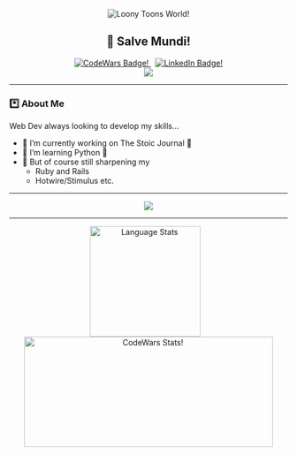 <div align="center">
  
  <img src="https://i.giphy.com/media/v1.Y2lkPTc5MGI3NjExa3kwZTMyNmVoNnJhY2Rycjdvbnk1N3AyZXY0dXNwN2x3d3VlN2FoaSZlcD12MV9pbnRlcm5hbF9naWZfYnlfaWQmY3Q9Zw/RbDKaczqWovIugyJmW/giphy.gif" alt="Loony Toons World!" />

<h2>👋 Salve Mundi!</h2>

  <div>
    <a href="https://www.codewars.com/users/PaulD-LeWagon">
      <img src="https://img.shields.io/badge/CodeWars-red?logo=codewars&logoColor=white&style=for-the-badge" alt="CodeWars Badge!" />
    </a>
    &nbsp;
    <a href="https://www.linkedin.com/in/devanney-paul/">
      <img src="https://img.shields.io/badge/LinkedIn-blue?logo=linkedin&logoColor=white&style=for-the-badge" alt="LinkedIn Badge!" />
    </a>
  </div>

  <img src="https://i.giphy.com/media/v1.Y2lkPTc5MGI3NjExZmJhYTFxbHZlejdkNWt4bWpxOXBjanphc2htMzl5OXZ1YmJkbTA3bSZlcD12MV9pbnRlcm5hbF9naWZfYnlfaWQmY3Q9Zw/4H3Ii5eLChYul9p7NL/giphy-downsized-large.gif" />

</div>

<hr>

### *️⃣ About Me

Web Dev always looking to develop my skills...
- 🔭 I’m currently working on The Stoic Journal 📖
- 🌱 I’m learning Python 🐍
- 🌳 But of course still sharpening my
  - Ruby and Rails
  - Hotwire/Stimulus etc.

<hr>

<div align="center">
<img src="https://skillicons.dev/icons?i=ruby,rails,js,postgres,sass,css,html,heroku,git,github" />
</div>

<hr>

<div align="center">
  <img height=200 align="center" src="https://github-readme-stats.vercel.app/api/top-langs/?username=PaulD-LeWagon&layout=compact&theme=vision-friendly-dark&card-width=320" alt="Language Stats" />&nbsp;&nbsp;&nbsp;<img height=200 width=450 margin=10 align="center" src="https://github.r2v.ch/codewars?user=PaulD-LeWagon" alt="CodeWars Stats!" />
</div>


